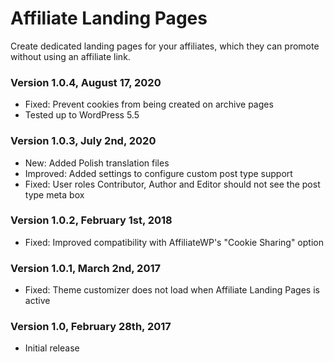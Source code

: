 Affiliate Landing Pages
====================

Create dedicated landing pages for your affiliates, which they can promote without using an affiliate link.

### Version 1.0.4, August 17, 2020
* Fixed: Prevent cookies from being created on archive pages
* Tested up to WordPress 5.5

### Version 1.0.3, July 2nd, 2020
* New: Added Polish translation files
* Improved: Added settings to configure custom post type support
* Fixed: User roles Contributor, Author and Editor should not see the post type meta box

### Version 1.0.2, February 1st, 2018
* Fixed: Improved compatibility with AffiliateWP's "Cookie Sharing" option

### Version 1.0.1, March 2nd, 2017
* Fixed: Theme customizer does not load when Affiliate Landing Pages is active

### Version 1.0, February 28th, 2017
* Initial release
